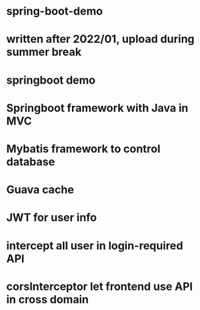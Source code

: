 # spring-boot-demo

# written after 2022/01, upload during summer break 
# springboot demo
# Springboot framework with Java in MVC  
# Mybatis framework to control database
# Guava cache
# JWT for user info
# intercept all user in login-required API
# corsInterceptor let frontend use API in cross domain